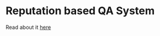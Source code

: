 # Reputation based QA System

Read about it [here](https://github.com/RSA-Bots/docs/blob/master/QA%20Bot/proposal.md)
